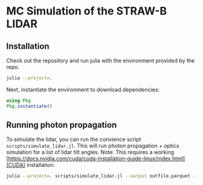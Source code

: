 # MC Simulation of the STRAW-B LIDAR

## Installation
Check out the repository and run julia with the environment provided by the repo.
```bash
julia --project=.
```

Next, instantiate the environment to download dependencies:
```julia
using Pkg
Pkg.instantiate()
```

## Running photon propagation
To simulate the lidar, you can run the convience script `scripts/simulate_lidar.jl`.
This will run photon propagation + optics simulation for a list of lidar tilt angles. Note: This requires a working [https://docs.nvidia.com/cuda/cuda-installation-guide-linux/index.html](CUDA) installation.
```bash
julia --project=. scripts/simulate_lidar.jl --output outfile.parquet --n_sims 10 --g 0.99 --tilt_angles -5 -4 -3 -2 -1 0
```

